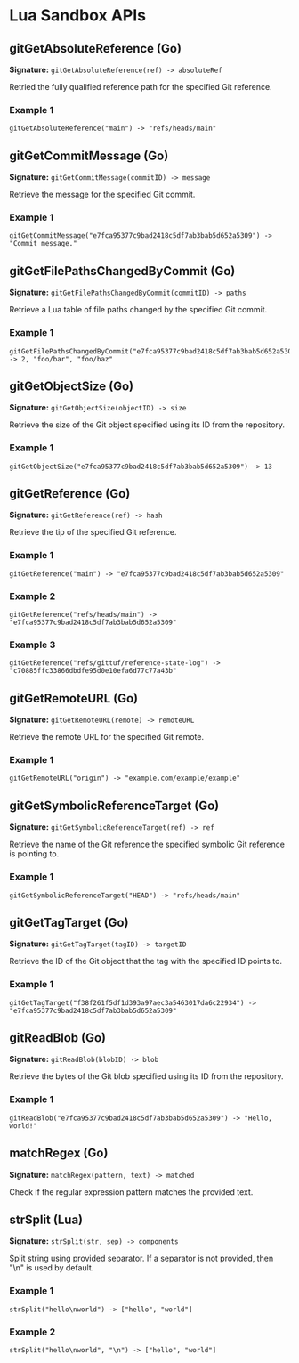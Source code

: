 # Lua Sandbox APIs

## gitGetAbsoluteReference (Go)

**Signature:** `gitGetAbsoluteReference(ref) -> absoluteRef`

Retried the fully qualified reference path for the specified Git reference.

### Example 1

```
gitGetAbsoluteReference("main") -> "refs/heads/main"
```

## gitGetCommitMessage (Go)

**Signature:** `gitGetCommitMessage(commitID) -> message`

Retrieve the message for the specified Git commit.

### Example 1

```
gitGetCommitMessage("e7fca95377c9bad2418c5df7ab3bab5d652a5309") -> "Commit message."
```

## gitGetFilePathsChangedByCommit (Go)

**Signature:** `gitGetFilePathsChangedByCommit(commitID) -> paths`

Retrieve a Lua table of file paths changed by the specified Git commit.

### Example 1

```
gitGetFilePathsChangedByCommit("e7fca95377c9bad2418c5df7ab3bab5d652a5309") -> 2, "foo/bar", "foo/baz"
```

## gitGetObjectSize (Go)

**Signature:** `gitGetObjectSize(objectID) -> size`

Retrieve the size of the Git object specified using its ID from the repository.

### Example 1

```
gitGetObjectSize("e7fca95377c9bad2418c5df7ab3bab5d652a5309") -> 13
```

## gitGetReference (Go)

**Signature:** `gitGetReference(ref) -> hash`

Retrieve the tip of the specified Git reference.

### Example 1

```
gitGetReference("main") -> "e7fca95377c9bad2418c5df7ab3bab5d652a5309"
```

### Example 2

```
gitGetReference("refs/heads/main") -> "e7fca95377c9bad2418c5df7ab3bab5d652a5309"
```

### Example 3

```
gitGetReference("refs/gittuf/reference-state-log") -> "c70885ffc33866dbdfe95d0e10efa6d77c77a43b"
```

## gitGetRemoteURL (Go)

**Signature:** `gitGetRemoteURL(remote) -> remoteURL`

Retrieve the remote URL for the specified Git remote.

### Example 1

```
gitGetRemoteURL("origin") -> "example.com/example/example"
```

## gitGetSymbolicReferenceTarget (Go)

**Signature:** `gitGetSymbolicReferenceTarget(ref) -> ref`

Retrieve the name of the Git reference the specified symbolic Git reference is pointing to.

### Example 1

```
gitGetSymbolicReferenceTarget("HEAD") -> "refs/heads/main"
```

## gitGetTagTarget (Go)

**Signature:** `gitGetTagTarget(tagID) -> targetID`

Retrieve the ID of the Git object that the tag with the specified ID points to.

### Example 1

```
gitGetTagTarget("f38f261f5df1d393a97aec3a5463017da6c22934") ->  "e7fca95377c9bad2418c5df7ab3bab5d652a5309"
```

## gitReadBlob (Go)

**Signature:** `gitReadBlob(blobID) -> blob`

Retrieve the bytes of the Git blob specified using its ID from the repository.

### Example 1

```
gitReadBlob("e7fca95377c9bad2418c5df7ab3bab5d652a5309") -> "Hello, world!"
```

## matchRegex (Go)

**Signature:** `matchRegex(pattern, text) -> matched`

Check if the regular expression pattern matches the provided text.

## strSplit (Lua)

**Signature:** `strSplit(str, sep) -> components`

Split string using provided separator. If a separator is not provided, then "\n" is used by default.

### Example 1

```
strSplit("hello\nworld") -> ["hello", "world"]
```

### Example 2

```
strSplit("hello\nworld", "\n") -> ["hello", "world"]
```
